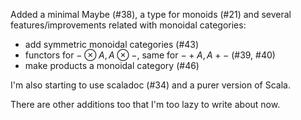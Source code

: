 Added a minimal Maybe (#38), a type for monoids (#21) and several features/improvements related with monoidal categories:

- add symmetric monoidal categories (#43)
- functors for $- ⊗ A, A ⊗ -$, same for $- + A, A + -$ (#39, #40)
- make products a monoidal category (#46)

I'm also starting to use scaladoc (#34) and a purer version of Scala.

There are other additions too that I'm too lazy to write about now.
